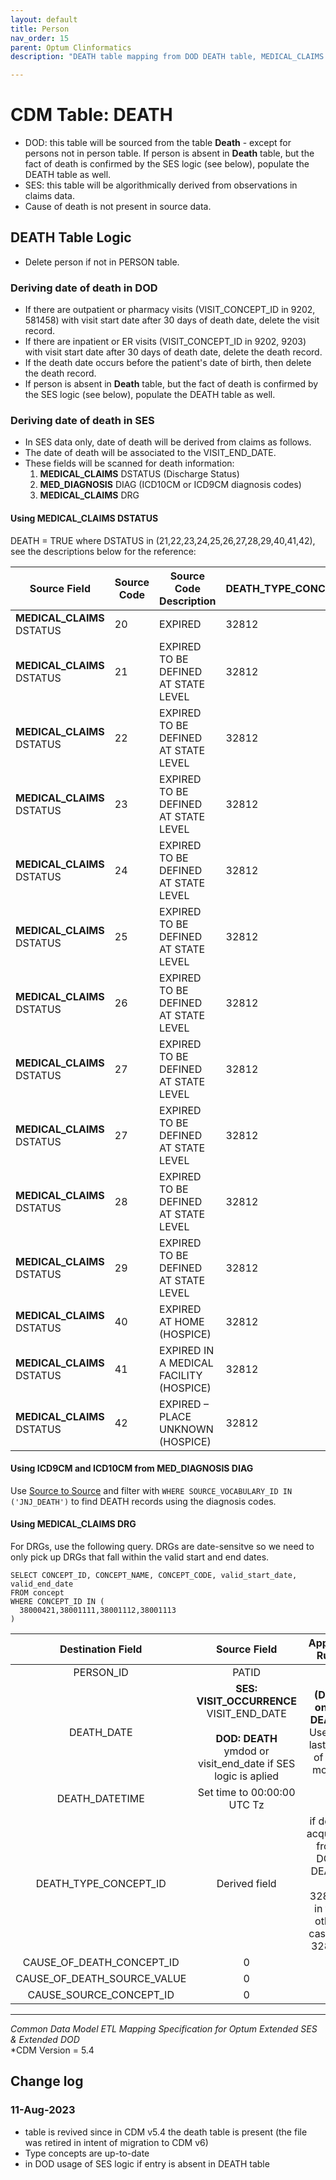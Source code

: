 ```yaml
---
layout: default
title: Person
nav_order: 15
parent: Optum Clinformatics
description: "DEATH table mapping from DOD DEATH table, MEDICAL_CLAIMS and MED_DIAGNOSIS in DOD as well as in SES "

---
```


# CDM Table: DEATH

- DOD: this table will be sourced from the table **Death** - except for persons not in person table. If person is absent in **Death** table, but the fact of death is confirmed by the SES logic (see below), populate the DEATH table as well.
- SES: this table will be algorithmically derived from observations in claims data. 
- Cause of death is not present in source data.

## **DEATH Table Logic**
- Delete person if not in PERSON table.

### **Deriving date of death in DOD**

- If there are outpatient or pharmacy visits (VISIT_CONCEPT_ID in 9202, 581458) with visit start date after 30 days of death date, delete the visit record. 
- If there are inpatient or ER visits (VISIT_CONCEPT_ID in 9202, 9203) with visit start date after 30 days of death date, delete the death record. 
- If the death date occurs before the patient's date of birth, then delete the death record.
- If person is absent in **Death** table, but the fact of death is confirmed by the SES logic (see below), populate the DEATH table as well.

### **Deriving date of death in SES**
- In SES data only, date of death will be derived from claims as follows.
- The date of death will be associated to the VISIT_END_DATE.
- These fields will be scanned for death information:
  1. **MEDICAL_CLAIMS** DSTATUS (Discharge Status)
  1. **MED_DIAGNOSIS** DIAG (ICD10CM or ICD9CM diagnosis codes)
  1. **MEDICAL_CLAIMS** DRG

#### Using **MEDICAL_CLAIMS** DSTATUS

DEATH = TRUE where DSTATUS in (21,22,23,24,25,26,27,28,29,40,41,42),
see the descriptions below for the reference:

| Source Field       | Source Code | Source Code Description               | DEATH_TYPE_CONCEPT_ID |
|------------------|--------------|-----------------------------------------|--------------------------|
| **MEDICAL_CLAIMS** DSTATUS | 20           | EXPIRED                                 | 32812        |
| **MEDICAL_CLAIMS** DSTATUS | 21           | EXPIRED TO BE DEFINED AT STATE LEVEL    | 32812        |
| **MEDICAL_CLAIMS** DSTATUS | 22           | EXPIRED TO BE DEFINED AT STATE LEVEL    | 32812        |
| **MEDICAL_CLAIMS** DSTATUS | 23           | EXPIRED TO BE DEFINED AT STATE LEVEL    | 32812        |
| **MEDICAL_CLAIMS** DSTATUS | 24           | EXPIRED TO BE DEFINED AT STATE LEVEL    | 32812        |
| **MEDICAL_CLAIMS** DSTATUS | 25           | EXPIRED TO BE DEFINED AT STATE LEVEL    | 32812        |
| **MEDICAL_CLAIMS** DSTATUS | 26           | EXPIRED TO BE DEFINED AT STATE LEVEL    | 32812        |
| **MEDICAL_CLAIMS** DSTATUS | 27           | EXPIRED TO BE DEFINED AT STATE LEVEL    | 32812        |
| **MEDICAL_CLAIMS** DSTATUS | 27           | EXPIRED TO BE DEFINED AT STATE LEVEL    | 32812        |
| **MEDICAL_CLAIMS** DSTATUS | 28           | EXPIRED TO BE DEFINED AT STATE LEVEL    | 32812        |
| **MEDICAL_CLAIMS** DSTATUS | 29           | EXPIRED TO BE DEFINED AT STATE LEVEL    | 32812        |
| **MEDICAL_CLAIMS** DSTATUS | 40           | EXPIRED AT HOME (HOSPICE)               | 32812        |
| **MEDICAL_CLAIMS** DSTATUS | 41           | EXPIRED IN A MEDICAL FACILITY (HOSPICE) | 32812        |
| **MEDICAL_CLAIMS** DSTATUS | 42           | EXPIRED – PLACE UNKNOWN (HOSPICE)       | 32812        |


#### Using ICD9CM and ICD10CM from **MED_DIAGNOSIS** DIAG   

Use [Source to Source](code_snippets.md#source-to-source) and filter with
```WHERE SOURCE_VOCABULARY_ID IN ('JNJ_DEATH')``` to find DEATH records using the diagnosis codes. 

#### Using **MEDICAL_CLAIMS** DRG 

For DRGs, use the following query.  DRGs are date-sensitve so we need to only pick up DRGs that fall within the valid start and end dates.

```
SELECT CONCEPT_ID, CONCEPT_NAME, CONCEPT_CODE, valid_start_date, valid_end_date
FROM concept
WHERE CONCEPT_ID IN (
  38000421,38001111,38001112,38001113
)
```

**Destination Field**|**Source Field**|**Applied Rule**|**Comment**
:-----:|:-----:|:-----:|:-----:
PERSON_ID|PATID||
DEATH_DATE|**SES: VISIT_OCCURRENCE** VISIT_END_DATE <br><br> **DOD: DEATH**<br/> ymdod or visit_end_date if SES logic is aplied|**(DOD only) DEATH**<br/> Use the last day of the month|
DEATH_DATETIME|Set time to 00:00:00 UTC Tz||
DEATH_TYPE_CONCEPT_ID|Derived field|if death acquired from DOD DEATH - 32885, in the other cases - 32812 |
CAUSE_OF_DEATH_CONCEPT_ID|0||
CAUSE_OF_DEATH_SOURCE_VALUE|0||
CAUSE_SOURCE_CONCEPT_ID|0||
---
*Common Data Model ETL Mapping Specification for Optum Extended SES & Extended DOD*
<br>*CDM Version = 5.4

## Change log

### 11-Aug-2023

- table is revived since in CDM v5.4 the death table is present (the file was retired in intent of migration to CDM v6)
- Type concepts are up-to-date
- in DOD usage of SES logic if entry is absent in DEATH table


